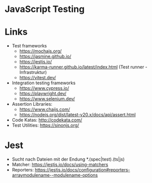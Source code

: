 # JavaScript Testing

# Links
- Test frameworks
  - https://mochajs.org/
  - https://jasmine.github.io/
  - https://jestjs.io/
  - https://karma-runner.github.io/latest/index.html (Test runner - Infrastruktur)
  - https://vitest.dev/
- Integration testing frameworks
  - https://www.cypress.io/
  - https://playwright.dev/
  - https://www.selenium.dev/
- Assertion Libraries:
  - https://www.chaijs.com/
  - https://nodejs.org/dist/latest-v20.x/docs/api/assert.html
- Code Katas: http://codekata.com/
- Test Utilities: https://sinonjs.org/

# Jest
- Sucht nach Dateien mit der Endung *.(spec|test).(ts|js)
- Matcher: https://jestjs.io/docs/using-matchers
- Reporters: https://jestjs.io/docs/configuration#reporters-arraymodulename--modulename-options